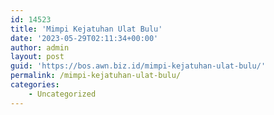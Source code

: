 ```yaml
---
id: 14523
title: 'Mimpi Kejatuhan Ulat Bulu'
date: '2023-05-29T02:11:34+00:00'
author: admin
layout: post
guid: 'https://bos.awn.biz.id/mimpi-kejatuhan-ulat-bulu/'
permalink: /mimpi-kejatuhan-ulat-bulu/
categories:
    - Uncategorized
---
```


